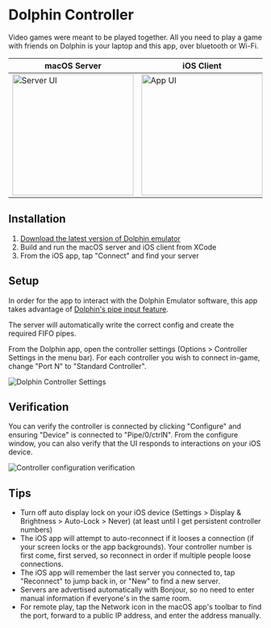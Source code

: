 # Dolphin Controller

Video games were meant to be played together. All you need to play a game with friends on Dolphin is your laptop and this app, over bluetooth or Wi-Fi.

| macOS Server | iOS Client |
| ------------ | ---------- |
| <img src="https://user-images.githubusercontent.com/329222/130376826-e01d3d13-fc0c-4b8e-a97f-29ce20eaa50f.png" alt="Server UI" height="240" /> | <img src="https://user-images.githubusercontent.com/329222/130376843-1877f15f-4fbd-471c-a542-5e62b350ab11.PNG" alt="App UI" height="240" /> |

## Installation

1. [Download the latest version of Dolphin emulator](https://dolphin-emu.org)
2. Build and run the macOS server and iOS client from XCode
3. From the iOS app, tap "Connect" and find your server

## Setup

In order for the app to interact with the Dolphin Emulator software, this app takes advantage of [Dolphin's pipe input feature](https://wiki.dolphin-emu.org/index.php?title=Pipe_Input).

The server will automatically write the correct config and create the required FIFO pipes.

From the Dolphin app, open the controller settings (Options > Controller Settings in the menu bar). For each controller you wish to connect in-game, change "Port N" to "Standard Controller".

![Dolphin Controller Settings](https://user-images.githubusercontent.com/329222/130376541-ca943da6-963d-4706-b2a0-74b6e4516f1c.png)

## Verification

You can verify the controller is connected by clicking "Configure" and ensuring "Device" is connected to "Pipe/0/ctrlN". From the configure window, you can also verify that the UI responds to interactions on your iOS device.

![Controller configuration verification](https://user-images.githubusercontent.com/329222/130376738-b08f01c5-7360-4f17-909e-abcddf0c3264.png)

## Tips

* Turn off auto display lock on your iOS device (Settings > Display & Brightness > Auto-Lock > Never) (at least until I get persistent controller numbers)
* The iOS app will attempt to auto-reconnect if it looses a connection (if your screen locks or the app backgrounds). Your controller number is first come, first served, so reconnect in order if multiple people loose connections.
* The iOS app will remember the last server you connected to, tap "Reconnect" to jump back in, or "New" to find a new server.
* Servers are advertised automatically with Bonjour, so no need to enter manual information if everyone's in the same room.
* For remote play, tap the Network icon in the macOS app's toolbar to find the port, forward to a public IP address, and enter the address manually.
